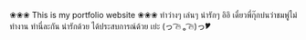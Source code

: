 ❀❀❀ This is my portfolio website ❀❀❀
ทำว่างๆ เล่นๆ น่ารักๆ อิอิ เดี๋ยวพี่กุ๊กบ่นว่าชมพู่ไม่ทำงาน
ทำนี่ละกัน น่ารักด้วย ได้ประสบการณ์ด้วย เย่ะ
(っ ͡🔥 ₒ ͡🔥)っ🎔

